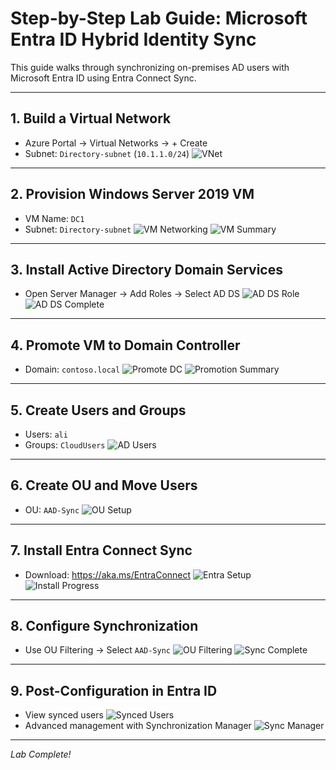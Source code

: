 # Step-by-Step Lab Guide: Microsoft Entra ID Hybrid Identity Sync

This guide walks through synchronizing on-premises AD users with Microsoft Entra ID using Entra Connect Sync.

---

## 1. Build a Virtual Network

- Azure Portal → Virtual Networks → + Create
- Subnet: `Directory-subnet` (`10.1.1.0/24`)
![VNet](screenshots/01-vnet-review-create.png)

---

## 2. Provision Windows Server 2019 VM

- VM Name: `DC1`
- Subnet: `Directory-subnet`
![VM Networking](screenshots/02-vm-networking.png)
![VM Summary](screenshots/03-vm-summary.png)

---

## 3. Install Active Directory Domain Services

- Open Server Manager → Add Roles → Select AD DS
![AD DS Role](screenshots/04-add-ad-ds-role.png)
![AD DS Complete](screenshots/05-ad-ds-install-complete.png)

---

## 4. Promote VM to Domain Controller

- Domain: `contoso.local`
![Promote DC](screenshots/06-promote-dc-domain.png)
![Promotion Summary](screenshots/07-dc-install-summary.png)

---

## 5. Create Users and Groups

- Users: `ali`
- Groups: `CloudUsers`
![AD Users](screenshots/08-ad-users-groups.png)

---

## 6. Create OU and Move Users

- OU: `AAD-Sync`
![OU Setup](screenshots/09-aad-sync-ou.png)

---

## 7. Install Entra Connect Sync

- Download: https://aka.ms/EntraConnect
![Entra Setup](screenshots/10-entra-connect-setup.png)
![Install Progress](screenshots/11-entra-connect-install.png)

---

## 8. Configure Synchronization

- Use OU Filtering → Select `AAD-Sync`
![OU Filtering](screenshots/12-ou-filtering.png)
![Sync Complete](screenshots/13-sync-complete.png)

---

## 9. Post-Configuration in Entra ID

- View synced users
![Synced Users](screenshots/15-entra-synced-users.png)
- Advanced management with Synchronization Manager
![Sync Manager](screenshots/16-sync-service-manager.png)

---

*Lab Complete!*
